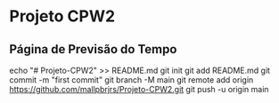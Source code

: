 # Projeto CPW2
## Página de Previsão do Tempo
echo "# Projeto-CPW2" >> README.md
git init
git add README.md
git commit -m "first commit"
git branch -M main
git remote add origin https://github.com/mallpbrjrs/Projeto-CPW2.git
git push -u origin main
